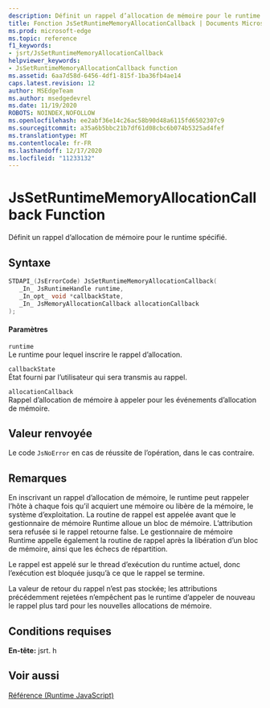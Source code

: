 ```yaml
---
description: Définit un rappel d’allocation de mémoire pour le runtime spécifié.
title: Fonction JsSetRuntimeMemoryAllocationCallback | Documents Microsoft
ms.prod: microsoft-edge
ms.topic: reference
f1_keywords:
- jsrt/JsSetRuntimeMemoryAllocationCallback
helpviewer_keywords:
- JsSetRuntimeMemoryAllocationCallback function
ms.assetid: 6aa7d58d-6456-4df1-815f-1ba36fb4ae14
caps.latest.revision: 12
author: MSEdgeTeam
ms.author: msedgedevrel
ms.date: 11/19/2020
ROBOTS: NOINDEX,NOFOLLOW
ms.openlocfilehash: ee2abf36e14c26ac58b90d48a6115fd6502307c9
ms.sourcegitcommit: a35a6b5bbc21b7df61d08cbc6b074b5325ad4fef
ms.translationtype: MT
ms.contentlocale: fr-FR
ms.lasthandoff: 12/17/2020
ms.locfileid: "11233132"
---
```

# JsSetRuntimeMemoryAllocationCallback Function

Définit un rappel d’allocation de mémoire pour le runtime spécifié.  
  
## Syntaxe  
  
```cpp  
STDAPI_(JsErrorCode) JsSetRuntimeMemoryAllocationCallback(  
   _In_ JsRuntimeHandle runtime,  
   _In_opt_ void *callbackState,  
   _In_ JsMemoryAllocationCallback allocationCallback  
);  
```  
  
#### Paramètres  
 `runtime`  
 Le runtime pour lequel inscrire le rappel d’allocation.  
  
 `callbackState`  
 État fourni par l’utilisateur qui sera transmis au rappel.  
  
 `allocationCallback`  
 Rappel d’allocation de mémoire à appeler pour les événements d’allocation de mémoire.  
  
## Valeur renvoyée  
 Le code `JsNoError` en cas de réussite de l’opération, dans le cas contraire.  
  
## Remarques  
 En inscrivant un rappel d’allocation de mémoire, le runtime peut rappeler l’hôte à chaque fois qu’il acquiert une mémoire ou libère de la mémoire, le système d’exploitation. La routine de rappel est appelée avant que le gestionnaire de mémoire Runtime alloue un bloc de mémoire. L’attribution sera refusée si le rappel retourne false. Le gestionnaire de mémoire Runtime appelle également la routine de rappel après la libération d’un bloc de mémoire, ainsi que les échecs de répartition.  
  
 Le rappel est appelé sur le thread d’exécution du runtime actuel, donc l’exécution est bloquée jusqu’à ce que le rappel se termine.  
  
 La valeur de retour du rappel n’est pas stockée; les attributions précédemment rejetées n’empêchent pas le runtime d’appeler de nouveau le rappel plus tard pour les nouvelles allocations de mémoire.  
  
## Conditions requises  
 **En-tête:** jsrt. h  
  
## Voir aussi  
 [Référence (Runtime JavaScript)](../chakra-hosting/reference-javascript-runtime.md)
